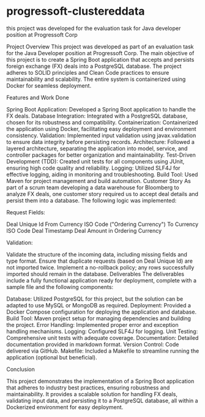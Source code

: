 # progressoft-clustereddata
this project was developed for the evaluation task for Java developer position at Progressoft Corp

Project Overview
This project was developed as part of an evaluation task for the Java Developer position at Progressoft Corp. The main objective of this project is to create a Spring Boot application that accepts and persists foreign exchange (FX) deals into a PostgreSQL database. The project adheres to SOLID principles and Clean Code practices to ensure maintainability and scalability. The entire system is containerized using Docker for seamless deployment.

Features and Work Done

Spring Boot Application: Developed a Spring Boot application to handle the FX deals.
Database Integration: Integrated with a PostgreSQL database, chosen for its robustness and compatibility.
Containerization: Containerized the application using Docker, facilitating easy deployment and environment consistency.
Validation: Implemented input validation using javax.validation to ensure data integrity before persisting records.
Architecture: Followed a layered architecture, separating the application into model, service, and controller packages for better organization and maintainability.
Test-Driven Development (TDD): Created unit tests for all components using JUnit, ensuring high code quality and reliability.
Logging: Utilized SLF4J for effective logging, aiding in monitoring and troubleshooting.
Build Tool: Used Maven for project management and build automation.
Customer Story
As part of a scrum team developing a data warehouse for Bloomberg to analyze FX deals, one customer story required us to accept deal details and persist them into a database. The following logic was implemented:

Request Fields:

Deal Unique Id
From Currency ISO Code ("Ordering Currency")
To Currency ISO Code
Deal Timestamp
Deal Amount in Ordering Currency

Validation:

Validate the structure of the incoming data, including missing fields and type format.
Ensure that duplicate requests (based on Deal Unique Id) are not imported twice.
Implement a no-rollback policy; any rows successfully imported should remain in the database.
Deliverables
The deliverables include a fully functional application ready for deployment, complete with a sample file and the following components:

Database: Utilized PostgreSQL for this project, but the solution can be adapted to use MySQL or MongoDB as required.
Deployment: Provided a Docker Compose configuration for deploying the application and database.
Build Tool: Maven project setup for managing dependencies and building the project.
Error Handling: Implemented proper error and exception handling mechanisms.
Logging: Configured SLF4J for logging.
Unit Testing: Comprehensive unit tests with adequate coverage.
Documentation: Detailed documentation provided in markdown format.
Version Control: Code delivered via GitHub.
Makefile: Included a Makefile to streamline running the application (optional but beneficial).

Conclusion

This project demonstrates the implementation of a Spring Boot application that adheres to industry best practices, ensuring robustness and maintainability. It provides a scalable solution for handling FX deals, validating input data, and persisting it to a PostgreSQL database, all within a Dockerized environment for easy deployment.

